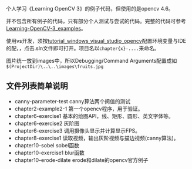 个人学习《Learning OpenCV 3》的例子代码，但使用的是opencv 4.6。

并不包含所有例子的代码，只有部分个人测试与尝试的代码。完整的代码可参考[Learning-OpenCV-3_examples](https://github.com/oreillymedia/Learning-OpenCV-3_examples)。

使用vs开发，须按[tutorial_windows_visual_studio_opencv](https://docs.opencv.org/4.6.0/dd/d6e/tutorial_windows_visual_studio_opencv.html)配置环境变量与IDE的配，，点击.sln文件即可打开。项目名以`chapter{x}-....`来命名。

图片统一放到images中，所以Debugging/Command Arguments配置成如`$(ProjectDir)\..\..\images\fruits.jpg`

## 文件列表简单说明
- canny-parameter-test canny算法两个阀值的测试
- chapter2-example2-1 第一个opencv程序，用于验证。
- chapter6-exercise1 基本的绘图API，线、矩形、圆形、英文字体等。
- chapter6-exercise2 灰阶图
- chapter6-exercise3 调用摄像头显示并计算显示FPS。
- chapter8-exercise1 读取视频，输出灰阶视频与描边视频(canny算法)。
- chapter10-sobel sobel函数
- chapter10-exercise1 blur函数
- chapter10-erode-dilate erode和dilate的opencv官方例子